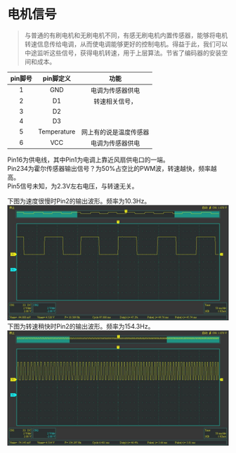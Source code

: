 # 电机信号

> 与普通的有刷电机和无刷电机不同，有感无刷电机内置传感器，能够将电机转速信息传给电调，从而使电调能够更好的控制电机。得益于此，我们可以中途监听这些信号，获得电机转速，用于上层算法。节省了编码器的安装空间和成本。

|pin脚号|pin脚定义|功能|
|:---:|:---:|:---:|
|1|GND|电调为传感器供电|
|2|D1|转速相关信号，|
|3|D2||
|4|D3||
|5|Temperature|网上有的说是温度传感器|
|6|VCC|电调为传感器供电|

Pin16为供电线，其中Pin1为电调上靠近风扇供电口的一端。  
Pin234为霍尔传感器输出信号？为50%占空比的PWM波，转速越快，频率越高。  
Pin5信号未知，为2.3V左右电压，与转速无关。    

下图为速度很慢时Pin2的输出波形。频率为10.3Hz。  
![小油门马达信号线.jpg](小油门马达信号线.jpg)  
下图为转速稍快时Pin2的输出波形。频率为154.3Hz。  
![稍大油门马达信号线.jpg](稍大油门马达信号线.jpg)  
